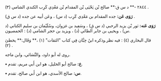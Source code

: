 ٢٨٤٤ -** د س ق:** صالح بْن يَحْيَى بْن المقدام بْن مَعْدِي كَرِب الكندي الشامي (٣) .

**رَوَى عَن:** جده المقدام بن مَعْدِي كَرِب (د س) ، وعَن أبيه عن جده (د س ق) .

**رَوَى عَنه:** ثور بْن يزيد الرحبي (د س ق) ، وسَعِيد بن غزوان، وسُلَيْمان بن سليم الكناني (د س) ، ويحيى بن جابر الطائي (د) ، ويزيد بن حجر الشامي (د) : الحمصيون.

قال البخاري (٤) : فيه نظر.وذكره ابنُ حِبَّان فِي كتاب "الثقات" (١) ،** وَقَال:** يخطئ (٢) .

روى له أبو داود، والنَّسَائي، وابن ماجه.

**• ع:** صالح أبو الخليل، هو ابن أَبي مريم، تقدم.

**• س:** صالح الأسدي، هو ابن أَبي صالح، تقدم.